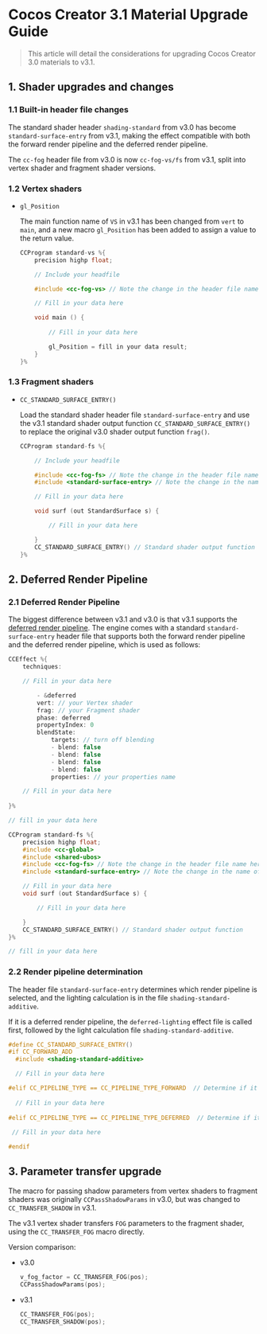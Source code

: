 # Cocos Creator 3.1 Material Upgrade Guide

> This article will detail the considerations for upgrading Cocos Creator 3.0 materials to v3.1.

## 1. Shader upgrades and changes

### 1.1 Built-in header file changes

The standard shader header `shading-standard` from v3.0 has become `standard-surface-entry` from v3.1, making the effect compatible with both the forward render pipeline and the deferred render pipeline.

The `cc-fog` header file from v3.0 is now `cc-fog-vs/fs` from v3.1, split into vertex shader and fragment shader versions.

### 1.2 Vertex shaders

- `gl_Position`

    The main function name of `VS` in v3.1 has been changed from `vert` to `main`, and a new macro `gl_Position` has been added to assign a value to the return value.

    ```c
    CCProgram standard-vs %{
        precision highp float;  

        // Include your headfile

        #include <cc-fog-vs> // Note the change in the header file name here
    
        // Fill in your data here

        void main () {
        
            // Fill in your data here

            gl_Position = fill in your data result;
        }
    }%
    ```

### 1.3 Fragment shaders

- `CC_STANDARD_SURFACE_ENTRY()`

    Load the standard shader header file `standard-surface-entry` and use the v3.1 standard shader output function `CC_STANDARD_SURFACE_ENTRY()` to replace the original v3.0 shader output function `frag()`.

    ```c
    CCProgram standard-fs %{
  
        // Include your headfile
   
        #include <cc-fog-fs> // Note the change in the header file name here
        #include <standard-surface-entry> // Note the change in the name of the standard shader header file here

        // Fill in your data here

        void surf (out StandardSurface s) {
 
            // Fill in your data here

        }
        CC_STANDARD_SURFACE_ENTRY() // Standard shader output function
    }%
    ```

## 2. Deferred Render Pipeline

### 2.1 Deferred Render Pipeline

The biggest difference between v3.1 and v3.0 is that v3.1 supports the [deferred render pipeline](../render-pipeline/builtin-pipeline.md). The engine comes with a standard `standard-surface-entry` header file that supports both the forward render pipeline and the deferred render pipeline, which is used as follows:

```c
CCEffect %{
    techniques:

    // Fill in your data here

        - &deferred
        vert: // your Vertex shader
        frag: // your Fragment shader
        phase: deferred
        propertyIndex: 0
        blendState:
            targets: // turn off blending
            - blend: false
            - blend: false
            - blend: false
            - blend: false
            properties: // your properties name

    // Fill in your data here
            
}%

// fill in your data here

CCProgram standard-fs %{
    precision highp float;
    #include <cc-global>
    #include <shared-ubos>
    #include <cc-fog-fs> // Note the change in the header file name here.
    #include <standard-surface-entry> // Note the change in the name of the standard shader header file here

    // Fill in your data here
    void surf (out StandardSurface s) {

        // Fill in your data here

    }
    CC_STANDARD_SURFACE_ENTRY() // Standard shader output function
}%

// fill in your data here

```

### 2.2 Render pipeline determination

The header file `standard-surface-entry` determines which render pipeline is selected, and the lighting calculation is in the file `shading-standard-additive`.

If it is a deferred render pipeline, the `deferred-lighting` effect file is called first, followed by the light calculation file `shading-standard-additive`.

```c
#define CC_STANDARD_SURFACE_ENTRY()                                 
#if CC_FORWARD_ADD                                                 
  #include <shading-standard-additive>

  // Fill in your data here

#elif CC_PIPELINE_TYPE == CC_PIPELINE_TYPE_FORWARD  // Determine if it is the forward render pipeline
 
  // Fill in your data here
   
#elif CC_PIPELINE_TYPE == CC_PIPELINE_TYPE_DEFERRED  // Determine if it is the deferred render pipeline
       
 // Fill in your data here

#endif
```

## 3. Parameter transfer upgrade

The macro for passing shadow parameters from vertex shaders to fragment shaders was originally `CCPassShadowParams` in v3.0, but was changed to `CC_TRANSFER_SHADOW` in v3.1.

The v3.1 vertex shader transfers `FOG` parameters to the fragment shader, using the `CC_TRANSFER_FOG` macro directly.

Version comparison:

- v3.0

    ```c
    v_fog_factor = CC_TRANSFER_FOG(pos);
    CCPassShadowParams(pos);  
    ```

- v3.1

    ```c
    CC_TRANSFER_FOG(pos);
    CC_TRANSFER_SHADOW(pos);
    ```
